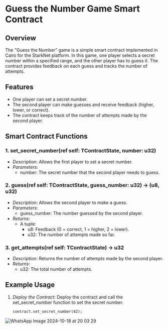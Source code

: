 # Guess the Number Game Smart Contract

## Overview

The "Guess the Number" game is a simple smart contract implemented in Cairo for the StarkNet platform. In this game, one player selects a secret number within a specified range, and the other player has to guess it. The contract provides feedback on each guess and tracks the number of attempts.

## Features

- One player can set a secret number.
- The second player can make guesses and receive feedback (higher, lower, or correct).
- The contract keeps track of the number of attempts made by the second player.

## Smart Contract Functions

### 1. set_secret_number(ref self: TContractState, number: u32)

- *Description*: Allows the first player to set a secret number.
- *Parameters*:
  - number: The secret number that the second player needs to guess.

### 2. guess(ref self: TContractState, guess_number: u32) -> (u8, u32)

- *Description*: Allows the second player to make a guess.
- *Parameters*:
  - guess_number: The number guessed by the second player.
- *Returns*:
  - A tuple:
    - u8: Feedback (0 = correct, 1 = higher, 2 = lower).
    - u32: The number of attempts made so far.

### 3. get_attempts(ref self: TContractState) -> u32

- *Description*: Returns the number of attempts made by the second player.
- *Returns*: 
  - u32: The total number of attempts.

## Example Usage

1. *Deploy the Contract*: 
   Deploy the contract and call the set_secret_number function to set the secret number.
   
   ```cairo
   contract.set_secret_number(42);
![WhatsApp Image 2024-10-18 at 20 03 29](https://github.com/user-attachments/assets/6e12416b-c278-4e27-8c44-c94e6b2fc376)

   

